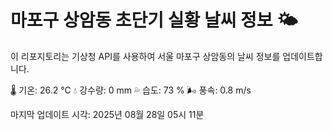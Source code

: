 
# 마포구 상암동 초단기 실황 날씨 정보 🌤️

이 리포지토리는 기상청 API를 사용하여 서울 마포구 상암동의 날씨 정보를 업데이트합니다. 

🌡️ 기온: 26.2 ℃
💧 강수량: 0 mm
💦 습도: 73 %
🌬️ 풍속: 0.8 m/s

마지막 업데이트 시각: 2025년 08월 28일 05시 11분    
